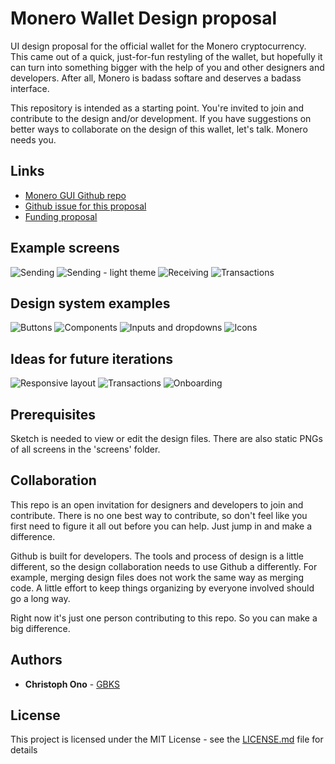 # Monero Wallet Design proposal

UI design proposal for the official wallet for the Monero cryptocurrency. This came out of a quick, just-for-fun restyling of the wallet, but hopefully it can turn into something bigger with the help of you and other designers and developers. After all, Monero is badass softare and deserves a badass interface.

This repository is intended as a starting point. You're invited to join and contribute to the design and/or development. If you have suggestions on better ways to collaborate on the design of this wallet, let's talk. Monero needs you.

## Links
* [Monero GUI Github repo](https://github.com/monero-project/monero-gui)
* [Github issue for this proposal](https://github.com/monero-project/monero-gui/issues/949)
* [Funding proposal](https://forum.getmonero.org/6/ideas/89258/gui-redesign)

## Example screens

![Sending](https://github.com/GBKS/monero-wallet-design/blob/master/screens/desktop-dark/send.png "Sending")
![Sending - light theme](https://github.com/GBKS/monero-wallet-design/blob/master/screens/desktop-light/send.png "Sending - light theme")
![Receiving](https://github.com/GBKS/monero-wallet-design/blob/master/screens/desktop-dark/receive.png "Receiving")
![Transactions](https://github.com/GBKS/monero-wallet-design/blob/master/screens/desktop-dark/transactions.png "Transactions")

## Design system examples

![Buttons](https://github.com/GBKS/monero-wallet-design/blob/master/screens/desktop-dark/Buttons.png "Buttons")
![Components](https://github.com/GBKS/monero-wallet-design/blob/master/screens/desktop-dark/Components.png "Components")
![Inputs and dropdowns](https://github.com/GBKS/monero-wallet-design/blob/master/screens/desktop-dark/Inputs%20and%20dropdowns.png "Inputs and dropdowns")
![Icons](https://github.com/GBKS/monero-wallet-design/blob/master/screens/desktop-dark/Icons.png "Icons")

## Ideas for future iterations

![Responsive layout](https://github.com/GBKS/monero-wallet-design/blob/master/screens/future/responsive%20layout.png "Responsive layout")
![Transactions](https://github.com/GBKS/monero-wallet-design/blob/master/screens/future/transactions%20-%20ideas.png "Transactions")
![Onboarding](https://github.com/GBKS/monero-wallet-design/raw/master/screens/desktop-dark/onboarding-overview.png "Onboarding")

## Prerequisites

Sketch is needed to view or edit the design files. There are also static PNGs of all screens in the 'screens' folder.

## Collaboration

This repo is an open invitation for designers and developers to join and contribute. There is no one best way to contribute, so don't feel like you first need to figure it all out before you can help. Just jump in and make a difference.

Github is built for developers. The tools and process of design is a little different, so the design collaboration needs to use Github a differently. For example, merging design files does not work the same way as merging code. A little effort to keep things organizing by everyone involved should go a long way.

Right now it's just one person contributing to this repo. So you can make a big difference.

## Authors

* **Christoph Ono** - [GBKS](http://www.germanysbestkeptsecret.com)

## License

This project is licensed under the MIT License - see the [LICENSE.md](LICENSE.md) file for details
